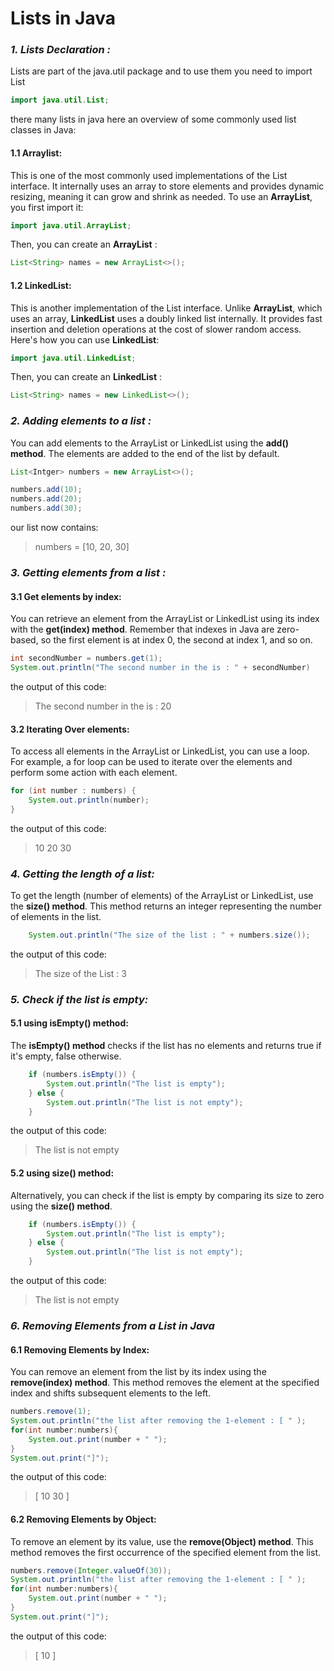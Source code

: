 # Lists in Java
### *1. Lists Declaration :*
Lists are part of the java.util package and to use them you need to import List 

```java
import java.util.List;
```
there many lists in java here an overview of some commonly used list classes in Java: 

#### 1.1 Arraylist: 
This is one of the most commonly used implementations of the List interface. It internally uses an array to store elements and provides dynamic resizing, meaning it can grow and shrink as needed. To use an **ArrayList**, you first import it:

```java
import java.util.ArrayList;
```

Then, you can create an **ArrayList** : 

```java
List<String> names = new ArrayList<>();
```

#### 1.2 LinkedList: 
This is another implementation of the List interface. Unlike **ArrayList**, which uses an array, **LinkedList** uses a doubly linked list internally. It provides fast insertion and deletion operations at the cost of slower random access. Here's how you can use **LinkedList**:

```java
import java.util.LinkedList;
```

Then, you can create an **LinkedList** : 

```java
List<String> names = new LinkedList<>();
```
### *2. Adding elements to a list :*

You can add elements to the ArrayList or LinkedList using the **add() method**. The elements are added to the end of the list by default.

```java
List<Intger> numbers = new ArrayList<>();

numbers.add(10);
numbers.add(20);
numbers.add(30);
```

our list now contains: 

> numbers = [10, 20, 30]


### *3. Getting elements from a list :*
#### 3.1 Get elements by index:
You can retrieve an element from the ArrayList or LinkedList using its index with the **get(index) method**. Remember that indexes in Java are zero-based, so the first element is at index 0, the second at index 1, and so on. 

```java
int secondNumber = numbers.get(1); 
System.out.println("The second number in the is : " + secondNumber)
```
the output of this code:

> The second number in the is : 20 

#### 3.2 Iterating Over elements:

To access all elements in the ArrayList or LinkedList, you can use a loop. For example, a for loop can be used to iterate over the elements and perform some action with each element.

```java
for (int number : numbers) {
    System.out.println(number);
}
```

the output of this code:

> 10
> 20
> 30

### *4. Getting the length of a list:*

To get the length (number of elements) of the ArrayList or LinkedList, use the **size() method**. This method returns an integer representing the number of elements in the list.

```java
    System.out.println("The size of the list : " + numbers.size());
```

the output of this code:

> The size of the List : 3

### *5. Check if the list is empty:*
#### 5.1 using isEmpty() method:

The **isEmpty() method** checks if the list has no elements and returns true if it's empty, false otherwise.

```java
    if (numbers.isEmpty()) {
        System.out.println("The list is empty");
    } else {
        System.out.println("The list is not empty");
    }

```

the output of this code:

> The list is not empty

#### 5.2 using size() method:

Alternatively, you can check if the list is empty by comparing its size to zero using the **size() method**.

```java
    if (numbers.isEmpty()) {
        System.out.println("The list is empty");
    } else {
        System.out.println("The list is not empty");
    }

```

the output of this code:

> The list is not empty

### *6. Removing Elements from a List in Java*
#### 6.1 Removing Elements by Index: 
You can remove an element from the list by its index using the **remove(index) method**. This method removes the element at the specified index and shifts subsequent elements to the left.

```java
numbers.remove(1);
System.out.println("the list after removing the 1-element : [ " );
for(int number:numbers){
    System.out.print(number + " ");
}
System.out.print("]");

```

the output of this code:

> [ 10 30 ]

#### 6.2 Removing Elements by Object:
To remove an element by its value, use the **remove(Object) method**. This method removes the first occurrence of the specified element from the list.

```java
numbers.remove(Integer.valueOf(30));
System.out.println("the list after removing the 1-element : [ " );
for(int number:numbers){
    System.out.print(number + " ");
}
System.out.print("]");

```

the output of this code:

> [ 10 ]